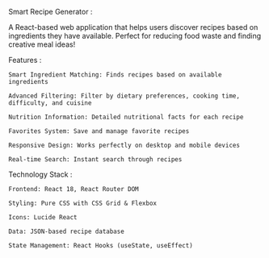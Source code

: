 Smart Recipe Generator :

A React-based web application that helps users discover recipes based on ingredients they have available. Perfect for reducing food waste and finding creative meal ideas!


Features :

    Smart Ingredient Matching: Finds recipes based on available ingredients
  
    Advanced Filtering: Filter by dietary preferences, cooking time, difficulty, and cuisine
  
    Nutrition Information: Detailed nutritional facts for each recipe
  
    Favorites System: Save and manage favorite recipes
  
    Responsive Design: Works perfectly on desktop and mobile devices
  
    Real-time Search: Instant search through recipes
  

Technology Stack :

    Frontend: React 18, React Router DOM
  
    Styling: Pure CSS with CSS Grid & Flexbox
  
    Icons: Lucide React
    
    Data: JSON-based recipe database
  
    State Management: React Hooks (useState, useEffect)
